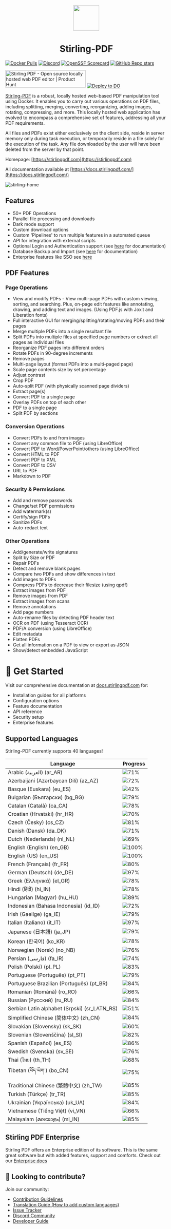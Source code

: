 <p align="center"><img src="https://raw.githubusercontent.com/Stirling-Tools/Stirling-PDF/main/docs/stirling.png" width="80"></p>
<h1 align="center">Stirling-PDF</h1>

[![Docker Pulls](https://img.shields.io/docker/pulls/frooodle/s-pdf)](https://hub.docker.com/r/frooodle/s-pdf)
[![Discord](https://img.shields.io/discord/1068636748814483718?label=Discord)](https://discord.gg/HYmhKj45pU)
[![OpenSSF Scorecard](https://api.scorecard.dev/projects/github.com/Stirling-Tools/Stirling-PDF/badge)](https://scorecard.dev/viewer/?uri=github.com/Stirling-Tools/Stirling-PDF)
[![GitHub Repo stars](https://img.shields.io/github/stars/stirling-tools/stirling-pdf?style=social)](https://github.com/Stirling-Tools/stirling-pdf)

<a href="https://www.producthunt.com/posts/stirling-pdf?embed=true&utm_source=badge-featured&utm_medium=badge&utm_souce=badge-stirling&#0045;pdf" target="_blank"><img src="https://api.producthunt.com/widgets/embed-image/v1/featured.svg?post_id=641239&theme=light" alt="Stirling&#0032;PDF - Open&#0032;source&#0032;locally&#0032;hosted&#0032;web&#0032;PDF&#0032;editor | Product Hunt" style="width: 250px; height: 54px;" width="250" height="54" /></a>
[![Deploy to DO](https://www.deploytodo.com/do-btn-blue.svg)](https://cloud.digitalocean.com/apps/new?repo=https://github.com/Stirling-Tools/Stirling-PDF/tree/digitalOcean&refcode=c3210994b1af)

[Stirling-PDF](https://www.stirlingpdf.com) is a robust, locally hosted web-based PDF manipulation tool using Docker. It enables you to carry out various operations on PDF files, including splitting, merging, converting, reorganizing, adding images, rotating, compressing, and more. This locally hosted web application has evolved to encompass a comprehensive set of features, addressing all your PDF requirements.

All files and PDFs exist either exclusively on the client side, reside in server memory only during task execution, or temporarily reside in a file solely for the execution of the task. Any file downloaded by the user will have been deleted from the server by that point.

Homepage: [https://stirlingpdf.com](https://stirlingpdf.com)

All documentation available at [https://docs.stirlingpdf.com/](https://docs.stirlingpdf.com/)

![stirling-home](images/stirling-home.jpg)

## Features

- 50+ PDF Operations
- Parallel file processing and downloads
- Dark mode support
- Custom download options
- Custom 'Pipelines' to run multiple features in a automated queue
- API for integration with external scripts
- Optional Login and Authentication support (see [here](https://docs.stirlingpdf.com/Advanced%20Configuration/System%20and%20Security) for documentation)
- Database Backup and Import (see [here](https://docs.stirlingpdf.com/Advanced%20Configuration/DATABASE) for documentation)
- Enterprise features like SSO see [here](https://docs.stirlingpdf.com/Enterprise%20Edition)

## PDF Features

### Page Operations

- View and modify PDFs - View multi-page PDFs with custom viewing, sorting, and searching. Plus, on-page edit features like annotating, drawing, and adding text and images. (Using PDF.js with Joxit and Liberation fonts)
- Full interactive GUI for merging/splitting/rotating/moving PDFs and their pages
- Merge multiple PDFs into a single resultant file
- Split PDFs into multiple files at specified page numbers or extract all pages as individual files
- Reorganize PDF pages into different orders
- Rotate PDFs in 90-degree increments
- Remove pages
- Multi-page layout (format PDFs into a multi-paged page)
- Scale page contents size by set percentage
- Adjust contrast
- Crop PDF
- Auto-split PDF (with physically scanned page dividers)
- Extract page(s)
- Convert PDF to a single page
- Overlay PDFs on top of each other
- PDF to a single page
- Split PDF by sections

### Conversion Operations

- Convert PDFs to and from images
- Convert any common file to PDF (using LibreOffice)
- Convert PDF to Word/PowerPoint/others (using LibreOffice)
- Convert HTML to PDF
- Convert PDF to XML
- Convert PDF to CSV
- URL to PDF
- Markdown to PDF

### Security & Permissions

- Add and remove passwords
- Change/set PDF permissions
- Add watermark(s)
- Certify/sign PDFs
- Sanitize PDFs
- Auto-redact text

### Other Operations

- Add/generate/write signatures
- Split by Size or PDF
- Repair PDFs
- Detect and remove blank pages
- Compare two PDFs and show differences in text
- Add images to PDFs
- Compress PDFs to decrease their filesize (using qpdf)
- Extract images from PDF
- Remove images from PDF
- Extract images from scans
- Remove annotations
- Add page numbers
- Auto-rename files by detecting PDF header text
- OCR on PDF (using Tesseract OCR)
- PDF/A conversion (using LibreOffice)
- Edit metadata
- Flatten PDFs
- Get all information on a PDF to view or export as JSON
- Show/detect embedded JavaScript




# 📖 Get Started

Visit our comprehensive documentation at [docs.stirlingpdf.com](https://docs.stirlingpdf.com) for:

- Installation guides for all platforms
- Configuration options
- Feature documentation
- API reference
- Security setup
- Enterprise features


## Supported Languages

Stirling-PDF currently supports 40 languages!

| Language                                     | Progress                               |
| -------------------------------------------- | -------------------------------------- |
| Arabic (العربية) (ar_AR)                        | ![71%](https://geps.dev/progress/71)   |
| Azerbaijani (Azərbaycan Dili) (az_AZ)        | ![72%](https://geps.dev/progress/72)   |
| Basque (Euskara) (eu_ES)                     | ![42%](https://geps.dev/progress/42)   |
| Bulgarian (Български) (bg_BG)                | ![79%](https://geps.dev/progress/79)   |
| Catalan (Català) (ca_CA)                     | ![78%](https://geps.dev/progress/78)   |
| Croatian (Hrvatski) (hr_HR)                  | ![70%](https://geps.dev/progress/70)   |
| Czech (Česky) (cs_CZ)                        | ![81%](https://geps.dev/progress/81)   |
| Danish (Dansk) (da_DK)                       | ![71%](https://geps.dev/progress/71)   |
| Dutch (Nederlands) (nl_NL)                   | ![69%](https://geps.dev/progress/69)   |
| English (English) (en_GB)                    | ![100%](https://geps.dev/progress/100) |
| English (US) (en_US)                         | ![100%](https://geps.dev/progress/100) |
| French (Français) (fr_FR)                    | ![80%](https://geps.dev/progress/80)   |
| German (Deutsch) (de_DE)                     | ![97%](https://geps.dev/progress/97)   |
| Greek (Ελληνικά) (el_GR)                     | ![78%](https://geps.dev/progress/78)   |
| Hindi (हिंदी) (hi_IN)                          | ![78%](https://geps.dev/progress/78)   |
| Hungarian (Magyar) (hu_HU)                   | ![89%](https://geps.dev/progress/89)   |
| Indonesian (Bahasa Indonesia) (id_ID)        | ![72%](https://geps.dev/progress/72)   |
| Irish (Gaeilge) (ga_IE)                      | ![79%](https://geps.dev/progress/79)   |
| Italian (Italiano) (it_IT)                   | ![97%](https://geps.dev/progress/97)   |
| Japanese (日本語) (ja_JP)                    | ![79%](https://geps.dev/progress/79)   |
| Korean (한국어) (ko_KR)                      | ![78%](https://geps.dev/progress/78)   |
| Norwegian (Norsk) (no_NB)                    | ![76%](https://geps.dev/progress/76)   |
| Persian (فارسی) (fa_IR)                      | ![74%](https://geps.dev/progress/74)   |
| Polish (Polski) (pl_PL)                      | ![83%](https://geps.dev/progress/83)   |
| Portuguese (Português) (pt_PT)               | ![79%](https://geps.dev/progress/79)   |
| Portuguese Brazilian (Português) (pt_BR)     | ![84%](https://geps.dev/progress/84)   |
| Romanian (Română) (ro_RO)                    | ![66%](https://geps.dev/progress/66)   |
| Russian (Русский) (ru_RU)                    | ![84%](https://geps.dev/progress/84)   |
| Serbian Latin alphabet (Srpski) (sr_LATN_RS) | ![51%](https://geps.dev/progress/51)   |
| Simplified Chinese (简体中文) (zh_CN)         | ![84%](https://geps.dev/progress/84)   |
| Slovakian (Slovensky) (sk_SK)                | ![60%](https://geps.dev/progress/60)   |
| Slovenian (Slovenščina) (sl_SI)              | ![82%](https://geps.dev/progress/82)   |
| Spanish (Español) (es_ES)                    | ![86%](https://geps.dev/progress/86)   |
| Swedish (Svenska) (sv_SE)                    | ![76%](https://geps.dev/progress/76)   |
| Thai (ไทย) (th_TH)                           | ![68%](https://geps.dev/progress/68)   |
| Tibetan (བོད་ཡིག་) (bo_CN)                     | ![75%](https://geps.dev/progress/75) |
| Traditional Chinese (繁體中文) (zh_TW)        | ![85%](https://geps.dev/progress/85)   |
| Turkish (Türkçe) (tr_TR)                     | ![85%](https://geps.dev/progress/85)   |
| Ukrainian (Українська) (uk_UA)               | ![84%](https://geps.dev/progress/84)   |
| Vietnamese (Tiếng Việt) (vi_VN)              | ![66%](https://geps.dev/progress/66)   |
| Malayalam (മലയാളം) (ml_IN)              | ![85%](https://geps.dev/progress/85)   |

## Stirling PDF Enterprise

Stirling PDF offers an Enterprise edition of its software. This is the same great software but with added features, support and comforts.
Check out our [Enterprise docs](https://docs.stirlingpdf.com/Pro)


## 🤝 Looking to contribute?

Join our community:
- [Contribution Guidelines](CONTRIBUTING.md)
- [Translation Guide (How to add custom languages)](HowToAddNewLanguage.md)
- [Issue Tracker](https://github.com/Stirling-Tools/Stirling-PDF/issues)
- [Discord Community](https://discord.gg/HYmhKj45pU)
- [Developer Guide](DeveloperGuide.md)
